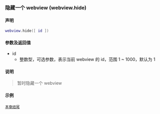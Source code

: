 ### 隐藏一个 webview \(**webview\.hide**\)


#### 声明
```lua
webview.hide([ id ])
```


#### 参数及返回值
- id
    - 整数型，可选参数，表示当前 webview 的 id，范围 1 ~ 1000，默认为 1


#### 说明
> 暂时隐藏一个 webview  


#### 示例  
[`本章结尾`](/Handbook/webview/samples.md)  

